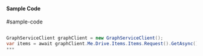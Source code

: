 #### Sample Code
#sample-code 

```C#

GraphServiceClient graphClient = new GraphServiceClient();
var items = await graphClient.Me.Drive.Items.Items.Request().GetAsync();
*** 

```